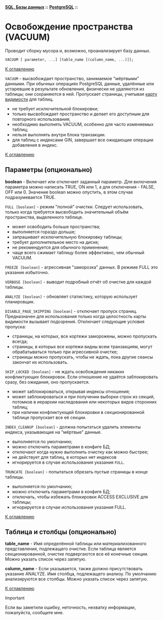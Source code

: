 **[SQL, Базы данных](../../README.md#sql-and-db) ::** 
**[PostgreSQL](../../README.md#sql-and-db-postgresql) ::**
# Освобождение пространства (VACUUM)

Проводит сборку мусора и, возможно, проанализирует базу данных.

```sql
VACUUM [ parameter, ...] [table_name [(column_name, ...)]];
```

[К оглавлению](../../README.md#sql-and-db-postgresql)

`VACUUM` - высвобождает пространство, занимаемое "мёртвыми" данными. При обычных операциях PostgreSQL данные, удалённые или устаревшие в результате обновления, физически не удаляются из таблицы; они сохраняются в ней. Пропускает страницы, учитывая [карту видимости](visibility-map.md) для таблиц.
- не требует исключительной блокировки;
- только высвобождает пространство и делает его доступным для повторного использования;
- необходимо выполнять VACUUM, особенно для часто изменяемых таблиц;
- нельзя выполнять внутри блока транзакции.
- для таблиц с индексами GIN, завершает все ожидающие операции добавления в индекс.

[К оглавлению](../../README.md#sql-and-db-postgresql)

## Параметры (опционально)

**boolean** - Включает или отключает заданный параметр. Для включения параметра можно написать TRUE, ON или 1, а для отключения - FALSE, OFF или 0. Значение boolean можно опустить, в этом случае подразумевается TRUE.

`FULL [boolean]` - режим "полной" очистки. Следует использовать, только когда требуется высвободить значительный объём пространства, выделенного таблице.
- может освободить больше пространства;
- выполняется гораздо дольше;
- запрашивает исключительную блокировку таблицы;
- требует дополнительное место на диске;
- не рекомендуется для обычного применения;
- чаще всего сжимает таблицу более эффективно, чем обычный VACUUM.

`FREEZE [boolean]` - агрессивная "заморозка" данных. В режиме FULL это указание избыточно.

`VERBOSE [boolean]` - выводит подробный отчёт об очистке для каждой таблицы.

`ANALYZE [boolean]` - обновляет статистику, которую использует планировщик.

`DISABLE_PAGE_SKIPPING [boolean]` - отключает пропуск страниц. Предназначен для использования только когда целостность карты видимости вызывает подозрения. Отключает следующие условия пропуска:
- страницы, на которых, все кортежи заморожены, можно пропускать всегда;
- страницы, в которых все кортежи видны всем транзакциям, могут обрабатываться только при агрессивной очистке;
- страницы можно пропускать, чтобы не ждать, пока другие сеансы закончат их использовать.

`SKIP_LOCKED [boolean]` - не ждать освобождения никаких конфликтующих блокировок. Если отношение не удаётся заблокировать сразу, без ожидания, оно пропускается.
- может заблокироваться, открывая индексы отношения;
- может заблокироваться и при получении выборки строк из секций, потомков в иерархии наследования или некоторых видов сторонних таблиц;
- при наличии конфликтующей блокировки в секционированной таблице пропускает все её секции.

`INDEX_CLEANUP [boolean]` - должна попытаться удалить элементы индекса, указывающие на "мёртвые" данные.
- выполняется по умолчанию;
- можно отключить параметрами в конфиге БД;
- отключают когда нужно выполнить очистку как можно быстрее;
- не действует для таблиц, в которых нет индексов
- игнорируется в случае использования указания `FULL`.

`TRUNCATE [boolean]` - попытаться обрезать пустые страницы в конце таблицы.
- выполняется по умолчанию;
- можно отключить параметрами в конфиге БД;
- отключать, чтобы избежать блокировки ACCESS EXCLUSIVE для таблицы;
- игнорируется в случае использования указания FULL.

[К оглавлению](../../README.md#sql-and-db-postgresql)

## Таблица и столбцы (опционально)

**table_name** - Имя определённой таблицы или материализованного представления, подлежащего очистке. Если таблица является секционированной, очистке подвергаются все её конечные секции. Можно указать список через запятую.

**column_name** - Если указывается, также должно присутствовать указание ANALYZE. Имя столбца, подлежащего анализу. По умолчанию анализируются все столбцы. Можно указать список через запятую.

[К оглавлению](../../README.md#sql-and-db-postgresql)

> [!IMPORTANT]
> Если вы заметили ошибку, неточность, нехватку информации, пожалуйста, сообщите мне.
